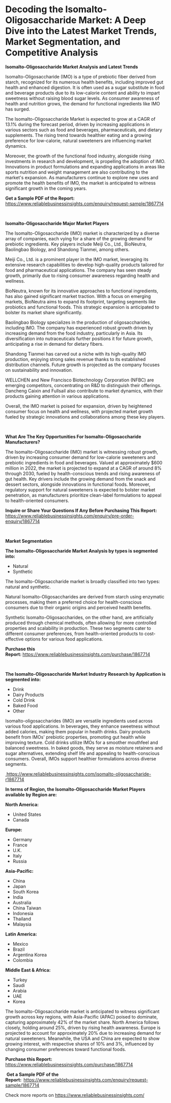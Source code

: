 <p><h1>Decoding the Isomalto-Oligosaccharide Market: A Deep Dive into the Latest Market Trends, Market Segmentation, and Competitive Analysis</h1></p><p><strong>Isomalto-Oligosaccharide Market Analysis and Latest Trends</strong></p>
<p><p>Isomalto-Oligosaccharide (IMO) is a type of prebiotic fiber derived from starch, recognized for its numerous health benefits, including improved gut health and enhanced digestion. It is often used as a sugar substitute in food and beverage products due to its low-calorie content and ability to impart sweetness without raising blood sugar levels. As consumer awareness of health and nutrition grows, the demand for functional ingredients like IMO has surged.</p><p>The Isomalto-Oligosaccharide Market is expected to grow at a CAGR of 13.1% during the forecast period, driven by increasing applications in various sectors such as food and beverages, pharmaceuticals, and dietary supplements. The rising trend towards healthier eating and a growing preference for low-calorie, natural sweeteners are influencing market dynamics.</p><p>Moreover, the growth of the functional food industry, alongside rising investments in research and development, is propelling the adoption of IMO. Innovations in product formulations and expanding applications in areas like sports nutrition and weight management are also contributing to the market's expansion. As manufacturers continue to explore new uses and promote the health benefits of IMO, the market is anticipated to witness significant growth in the coming years.</p></p>
<p><strong>Get a Sample PDF of the Report:&nbsp;</strong> <a href="https://www.reliablebusinessinsights.com/enquiry/request-sample/1867714?utm_campaign=2187&utm_medium=2&utm_source=Github&utm_content=ia&utm_term=04022025&utm_id=isomalto-oligosaccharide">https://www.reliablebusinessinsights.com/enquiry/request-sample/1867714</a></p>
<p>&nbsp;</p>
<p><strong>Isomalto-Oligosaccharide Major Market Players</strong></p>
<p><p>The Isomalto-Oligosaccharide (IMO) market is characterized by a diverse array of companies, each vying for a share of the growing demand for prebiotic ingredients. Key players include Meiji Co., Ltd., BioNeutra, Baolingbao Biology, and Shandong Tianmei, among others.</p><p>Meiji Co., Ltd. is a prominent player in the IMO market, leveraging its extensive research capabilities to develop high-quality products tailored for food and pharmaceutical applications. The company has seen steady growth, primarily due to rising consumer awareness regarding health and wellness.</p><p>BioNeutra, known for its innovative approaches to functional ingredients, has also gained significant market traction. With a focus on emerging markets, BioNeutra aims to expand its footprint, targeting segments like probiotics and functional foods. This strategic expansion is anticipated to bolster its market share significantly.</p><p>Baolingbao Biology specializes in the production of oligosaccharides, including IMO. The company has experienced robust growth driven by increasing demand from the food industry, particularly in Asia. Its diversification into nutraceuticals further positions it for future growth, anticipating a rise in demand for dietary fibers.</p><p>Shandong Tianmei has carved out a niche with its high-quality IMO production, enjoying strong sales revenue thanks to its established distribution channels. Future growth is projected as the company focuses on sustainability and innovation.</p><p>WELLCHEN and New Francisco Biotechnology Corporation (NFBC) are emerging competitors, concentrating on R&D to distinguish their offerings. Dancheng Caixin and Fullsail also contribute to market dynamics, with their products gaining attention in various applications.</p><p>Overall, the IMO market is poised for expansion, driven by heightened consumer focus on health and wellness, with projected market growth fueled by strategic innovations and collaborations among these key players.</p></p>
<p>&nbsp;</p>
<p><strong>What Are The Key Opportunities For Isomalto-Oligosaccharide Manufacturers?</strong></p>
<p><p>The Isomalto-Oligosaccharide (IMO) market is witnessing robust growth, driven by increasing consumer demand for low-calorie sweeteners and prebiotic ingredients in food and beverages. Valued at approximately $600 million in 2022, the market is projected to expand at a CAGR of around 8% through 2030, fueled by health-conscious trends and rising awareness of gut health. Key drivers include the growing demand from the snack and dessert sectors, alongside innovations in functional foods. Moreover, regulatory support for natural sweeteners is expected to bolster market penetration, as manufacturers prioritize clean-label formulations to appeal to health-oriented consumers.</p></p>
<p><strong>Inquire or Share Your Questions If Any Before Purchasing This Report:</strong> <a href="https://www.reliablebusinessinsights.com/enquiry/pre-order-enquiry/1867714?utm_campaign=2187&utm_medium=2&utm_source=Github&utm_content=ia&utm_term=04022025&utm_id=isomalto-oligosaccharide">https://www.reliablebusinessinsights.com/enquiry/pre-order-enquiry/1867714</a></p>
<p>&nbsp;</p>
<p><strong>Market Segmentation</strong></p>
<p><strong>The Isomalto-Oligosaccharide Market Analysis by types is segmented into:</strong></p>
<p><ul><li>Natural</li><li>Synthetic</li></ul></p>
<p><p>The Isomalto-Oligosaccharide market is broadly classified into two types: natural and synthetic. </p><p>Natural Isomalto-Oligosaccharides are derived from starch using enzymatic processes, making them a preferred choice for health-conscious consumers due to their organic origins and perceived health benefits. </p><p>Synthetic Isomalto-Oligosaccharides, on the other hand, are artificially produced through chemical methods, often allowing for more controlled properties and scalability in production. These two segments cater to different consumer preferences, from health-oriented products to cost-effective options for various food applications.</p></p>
<p><strong>Purchase this Report:&nbsp;</strong><a href="https://www.reliablebusinessinsights.com/purchase/1867714?utm_campaign=2187&utm_medium=2&utm_source=Github&utm_content=ia&utm_term=04022025&utm_id=isomalto-oligosaccharide">https://www.reliablebusinessinsights.com/purchase/1867714</a></p>
<p>&nbsp;</p>
<p><strong>The Isomalto-Oligosaccharide Market Industry Research by Application is segmented into:</strong></p>
<p><ul><li>Drink</li><li>Dairy Products</li><li>Cold Drink</li><li>Baked Food</li><li>Other</li></ul></p>
<p><p>Isomalto-oligosaccharides (IMO) are versatile ingredients used across various food applications. In beverages, they enhance sweetness without added calories, making them popular in health drinks. Dairy products benefit from IMOs' prebiotic properties, promoting gut health while improving texture. Cold drinks utilize IMOs for a smoother mouthfeel and balanced sweetness. In baked goods, they serve as moisture retainers and sugar alternatives, extending shelf life and appealing to health-conscious consumers. Overall, IMOs support healthier formulations across diverse segments.</p></p>
<p><a href="https://www.reliablebusinessinsights.com/isomalto-oligosaccharide-r1867714?utm_campaign=2187&utm_medium=2&utm_source=Github&utm_content=ia&utm_term=04022025&utm_id=isomalto-oligosaccharide">&nbsp;https://www.reliablebusinessinsights.com/isomalto-oligosaccharide-r1867714</a></p>
<p><strong>In terms of Region, the Isomalto-Oligosaccharide Market Players available by Region are:</strong></p>
<p>
    <p> <strong> North America: </strong>
        <ul>
            <li>United States</li>
            <li>Canada</li>
        </ul>
        </p> 
    <p> <strong> Europe: </strong>
        <ul>
            <li>Germany</li>
            <li>France</li>
            <li>U.K.</li>
            <li>Italy</li>
            <li>Russia</li>
        </ul>
        </p> 
    <p> <strong> Asia-Pacific: </strong>
        <ul>
            <li>China</li>
            <li>Japan</li>
            <li>South Korea</li>
            <li>India</li>
            <li>Australia</li>
            <li>China Taiwan</li>
            <li>Indonesia</li>
            <li>Thailand</li>
            <li>Malaysia</li>
        </ul>
        </p> 
    <p> <strong> Latin America: </strong>
        <ul>
            <li>Mexico</li>
            <li>Brazil</li>
            <li>Argentina Korea</li>
            <li>Colombia</li>
        </ul>
        </p> 
    <p> <strong> Middle East & Africa: </strong>
        <ul>
            <li>Turkey</li>
            <li>Saudi</li>
            <li>Arabia</li>
            <li>UAE</li>
            <li>Korea</li>
        </ul>
    </p>
    </p>
<p><p>The Isomalto-Oligosaccharide market is anticipated to witness significant growth across key regions, with Asia-Pacific (APAC) poised to dominate, capturing approximately 42% of the market share. North America follows closely, holding around 25%, driven by rising health awareness. Europe is projected to account for approximately 20% due to increasing demand for natural sweeteners. Meanwhile, the USA and China are expected to show growing interest, with respective shares of 10% and 3%, influenced by changing consumer preferences toward functional foods.</p></p>
<p><strong>Purchase this Report: </strong><a href="https://www.reliablebusinessinsights.com/purchase/1867714?utm_campaign=2187&utm_medium=2&utm_source=Github&utm_content=ia&utm_term=04022025&utm_id=isomalto-oligosaccharide">https://www.reliablebusinessinsights.com/purchase/1867714</a></p>
<p>&nbsp;<strong>Get a Sample PDF of the Report:&nbsp;&nbsp;</strong><a href="https://www.reliablebusinessinsights.com/enquiry/request-sample/1867714?utm_campaign=2187&utm_medium=2&utm_source=Github&utm_content=ia&utm_term=04022025&utm_id=isomalto-oligosaccharide">https://www.reliablebusinessinsights.com/enquiry/request-sample/1867714</a></p>
<p><strong></strong></p>
<p>Check more reports on <a href="https://www.reliablebusinessinsights.com/?utm_campaign=2187&utm_medium=2&utm_source=Github&utm_content=ia&utm_term=04022025&utm_id=isomalto-oligosaccharide">https://www.reliablebusinessinsights.com/</a></p>